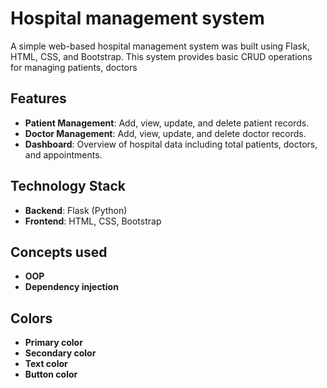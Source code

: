 # Hospital management system

A simple web-based hospital management system was built using Flask, HTML, CSS, and Bootstrap. This system provides basic CRUD operations for managing patients, doctors

## Features

- **Patient Management**: Add, view, update, and delete patient records.
- **Doctor Management**: Add, view, update, and delete doctor records.
- **Dashboard**: Overview of hospital data including total patients, doctors, and appointments.

## Technology Stack

- **Backend**: Flask (Python)
- **Frontend**: HTML, CSS, Bootstrap

## Concepts used

- **OOP**
- **Dependency injection**

## Colors

- **Primary color**
- **Secondary color**
- **Text color**
- **Button color**



